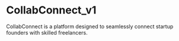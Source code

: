 # CollabConnect_v1
CollabConnect is a platform designed to seamlessly connect startup founders with skilled freelancers.
